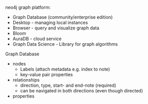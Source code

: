 neo4j graph platform:
- Graph Database (community/enterprise edition)
- Desktop - managing local instances
- Browser - query and visualize graph data
- Bloom
- AuraDB - cloud service
- Graph Data Science - Library for graph algorithms

Graph Database
- nodes
   - Labels (attach metadata e.g. index to note)
   - key-value pair properties
- relationships
   - direction, type, start- and end-note (required)
   - can be navigated in both directions (even though directed) 
- properties
